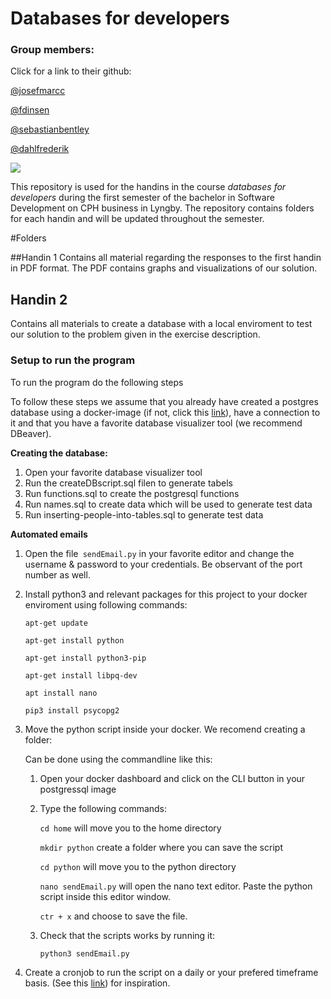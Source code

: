 # Databases for developers

### Group members: 
Click for a link to their github: 

[@josefmarcc ](https://github.com/josefmarcc)

[@fdinsen](https://github.com/fdinsen)

[@sebastianbentley ](https://github.com/SebastianBentley)

[@dahlfrederik ](https://github.com/dahlfrederik)

<a href = "https://github.com/dahlfrederik/soft_1sem_databases/graphs/contributors">
  <img src = "https://contrib.rocks/image?repo = dahlfrederik/soft_1sem_databases"/>
</a>



This repository is used for the handins in the course _databases for developers_ during the first semester of the bachelor in Software Development on CPH business in Lyngby. 
The repository contains folders for each handin and will be updated throughout the semester. 

#Folders

##Handin 1 
Contains all material regarding the responses to the first handin in PDF format. The PDF contains graphs and visualizations of our solution. 

## Handin 2
Contains all materials to create a database with a local enviroment to test our solution to the problem given in the exercise description. 

### Setup to run the program
To run the program do the following steps

To follow these steps we assume that you already have created a postgres database using a docker-image (if not, click this [link](https://hub.docker.com/_/postgres)), have a connection to it and that you have a favorite database visualizer tool (we recommend DBeaver). 

**Creating the database:**

1. Open your favorite database visualizer tool 
2. Run the createDBscript.sql filen to generate tabels 
2. Run functions.sql to create the postgresql functions 
3. Run names.sql to create data which will be used to generate test data
4. Run inserting-people-into-tables.sql to generate test data 

**Automated emails**

1. Open the file` sendEmail.py` in your favorite editor and change the username & password to your credentials. Be observant of the port number as well. 
2. Install python3 and relevant packages for this project to your docker enviroment using following commands:

	`apt-get update`
	
	`apt-get install python`
	
	`apt-get install python3-pip`
	
	`apt-get install libpq-dev`
	
	`apt install nano`
	
	`pip3 install psycopg2` 
	
	
3. Move the python script inside your docker. We recomend creating a folder: 

	Can be done using the commandline like this: 
	
	1. Open your docker dashboard and click on the CLI button in your postgressql image
	2. Type the following commands: 
	
		`cd home` will move you to the home directory
		
		`mkdir python` create a folder where you can save the script 
		
		`cd python` will move you to the python directory 
		
		`nano sendEmail.py` will open the nano text editor. Paste the python script inside this editor window. 
		
		`ctr + x` and choose to save the file. 
	
	3. Check that the scripts works by running it: 
	
		`python3 sendEmail.py`
	
4. Create a cronjob to run the script on a daily or your prefered timeframe basis. (See this [link](https://phoenixnap.com/kb/set-up-cron-job-linux )) for inspiration. 
	

